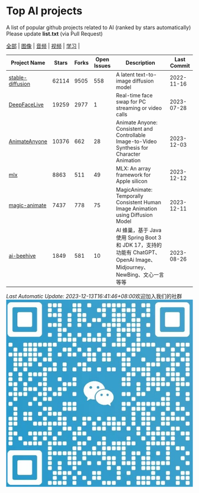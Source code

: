 # Top AI projects
A list of popular github projects related to AI (ranked by stars automatically)
Please update **list.txt** (via Pull Request)

<a href="./README.md">全部</a> |   <a href="./READMEpicture.md">图像</a> |   <a href="./READMEaudio.md">音频</a> | <a href="./READMEvideo.md">视频</a> | <a href="./READMElearn.md">学习</a> | 

| Project Name | Stars | Forks | Open Issues | Description | Last Commit |
| ------------ | ----- | ----- | ----------- | ----------- | ----------- |
| [stable-diffusion](https://github.com/CompVis/stable-diffusion) | 62114 | 9505 | 558 | A latent text-to-image diffusion model | 2022-11-16 |
| [DeepFaceLive](https://github.com/iperov/DeepFaceLive) | 19259 | 2977 | 1 | Real-time face swap for PC streaming or video calls | 2023-07-28 |
| [AnimateAnyone](https://github.com/HumanAIGC/AnimateAnyone) | 10376 | 662 | 28 | Animate Anyone: Consistent and Controllable Image-to-Video Synthesis for Character Animation | 2023-12-03 |
| [mlx](https://github.com/ml-explore/mlx) | 8863 | 511 | 49 | MLX: An array framework for Apple silicon | 2023-12-12 |
| [magic-animate](https://github.com/magic-research/magic-animate) | 7437 | 778 | 75 | MagicAnimate: Temporally Consistent Human Image Animation using Diffusion Model | 2023-12-11 |
| [ai-beehive](https://github.com/hncboy/ai-beehive) | 1849 | 581 | 10 | AI 蜂巢，基于 Java 使用 Spring Boot 3 和 JDK 17，支持的功能有 ChatGPT、OpenAi Image、Midjourney、NewBing、文心一言等等 | 2023-08-26 |

*Last Automatic Update: 2023-12-13T16:41:46+08:00*欢迎加入我们的社群 ![](https://raw.githubusercontent.com/mouuii/picture/master/weichat.jpg) 